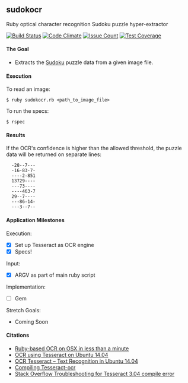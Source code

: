 ## sudokocr
Ruby optical character recognition Sudoku puzzle hyper-extractor

[![Build Status](https://semaphoreci.com/api/v1/rolandburrows/sudokocr/branches/master/shields_badge.svg)](https://semaphoreci.com/rolandburrows/sudokocr)   [![Code Climate](https://codeclimate.com/github/RolandBurrows/sudokocr/badges/gpa.svg)](https://codeclimate.com/github/RolandBurrows/sudokocr)   [![Issue Count](https://codeclimate.com/github/RolandBurrows/sudokocr/badges/issue_count.svg)](https://codeclimate.com/github/RolandBurrows/sudokocr)   [![Test Coverage](https://codeclimate.com/github/RolandBurrows/sudokocr/badges/coverage.svg)](https://codeclimate.com/github/RolandBurrows/sudokocr/coverage)

#### The Goal
* Extracts the [Sudoku](https://en.wikipedia.org/wiki/Sudoku) puzzle data from a given image file.

#### Execution
To read an image:
```
$ ruby sudokocr.rb <path_to_image_file>
```
To run the specs:
```
$ rspec
```

#### Results
If the OCR's confidence is higher than the allowed threshold, the puzzle data will be returned on separate lines:
```
  -28--7---
  -16-83-7-
  ----2-851
  13729----
  ---73----
  ----463-7
  29--7----
  ---86-14-
  ---3--7--
```

#### Application Milestones
Execution:
- [X] Set up Tesseract as OCR engine
- [X] Specs!

Input:
- [X] ARGV as part of main ruby script

Implementation:
- [ ] Gem

Stretch Goals:
- Coming Soon

#### Citations
- [Ruby-based OCR on OSX in less than a minute](http://andredieb.com/ruby-tesseract-ocr.html)
- [OCR using Tesseract on Ubuntu 14.04](http://hanzratech.in/2015/01/16/ocr-using-tesseract-on-ubuntu-14-04.html)
- [OCR Tesseract – Text Recognition in Ubuntu 14.04](https://ubuntu.flowconsult.at/linux/ocr-tesseract-text-recognition-ubuntu-14-04/)
- [Compiling Tesseract-ocr](https://github.com/tesseract-ocr/tesseract/wiki/Compiling)
- [Stack Overflow Troubleshooting for Tesseract 3.04 compile error](http://stackoverflow.com/questions/32179402/tesseract-ocr-gem-issue-on-mac-os-x)
